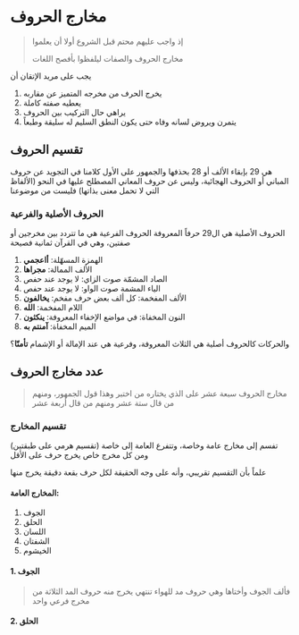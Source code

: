 # مخارج الحروف
> إذ واجب عليهم محتم     قبل الشروع أولا أن يعلموا
> 
> مخارج الحروف والصفات    ليلفظوا بأفصح اللغات

يجب على مريد الإتقان أن
1. يخرج الحرف من مخرجه المتميز عن مقاربه
2. يعطيه صفته كاملة
3. يراهي حال التركيب بين الحروف
4. يتمرن ويروض لسانه وفاه حتى يكون النطق السليم له سليقة وطبعاً

## تقسيم الحروف
هي 29 بإبقاء الألف أو 28 بحذفها والجمهور على الأول
كلامنا في التجويد عن حروف المباني أو الحروف الهجائية، وليس عن حروف المعاني المصطلح عليها في النحو (الألفاظ التي لا تحمل معنى بذاتها) فليست من موضوعنا

### الحروف الأصلية والفرعية
الحروف الأصلية هي ال29 حرفاً المعروفة
الحروف الفرعية هي ما تتردد بين مخرجين أو صفتين، وهي في القرآن ثمانية فصيحة
1. الهمزة المسهّلة: **أاعجمي**
2. الألف الممالة: **مجراها**
3. الصاد المشمّة صوت الزاي: لا يوجد عند حفص
4. الياء المشمة صوت الواو: لا يوجد عند حفص
5. الألف المفخمة: كل ألف بعض حرف مفخم: **يخالفون**
6. اللام المفخمة: **الله**
7. النون المخفاة: في مواضع الإخفاء المعروفة: **ينكثون**
8. الميم المخفاة: **آمنتم به**

والحركات كالحروف أصلية هي الثلاث المعروفة، وفرعية هي عند الإمالة أو الإشمام **تأمنّا**؟

## عدد مخارج الحروف
>مخارج الحروف سبعة عشر    على الذي يختاره من اختبر
وهذا قول الجمهور، ومنهم من قال ستة عشر ومنهم من قال أربعة عشر

### تقسيم المخارج
تفسم إلى مخارج عامة وخاصة، وتتفرع العامة إلى خاصة (تقسيم هرمي على طبقتين) ومن كل مخرج خاص يخرج حرف على الأقل

علماً بأن التقسيم تقريبي، وأنه على وجه الحقيقة لكل حرف بقعة دقيقة يخرج منها

#### المخارج العامة:
1. الجوف
2. الحلق
3. اللسان
4. الشفتان
5. الخيشوم

#### 1. الجوف
> فألف الجوف وأختاها وهي    حروف مد للهواء تنتهي
يخرج منه حروف المد الثلاثة من مخرج فرعي واحد

#### 2. الحلق

